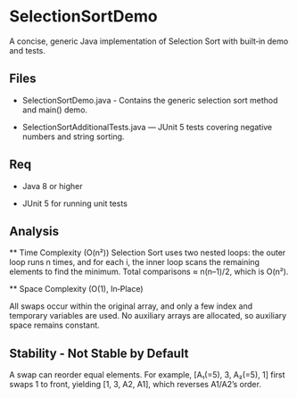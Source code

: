 # SelectionSortDemo

A concise, generic Java implementation of Selection Sort with built‑in demo and tests.

## Files

* SelectionSortDemo.java - Contains the generic selection sort method and main() demo.

* SelectionSortAdditionalTests.java — JUnit 5 tests covering negative numbers and string sorting.

## Req

* Java 8 or higher

* JUnit 5 for running unit tests


## Analysis

** Time Complexity (O(n²))
Selection Sort uses two nested loops: the outer loop runs n times, 
    and for each i, the inner loop scans the remaining elements to find the minimum. 
    Total comparisons ≈ n(n–1)/2, which is O(n²).

** Space Complexity (O(1), In‑Place)

All swaps occur within the original array, 
    and only a few index and temporary variables are used. 
    No auxiliary arrays are allocated, so auxiliary space remains constant.


## Stability - Not Stable by Default

A swap can reorder equal elements. For example, [A₁(=5), 3, A₂(=5), 1] first swaps 1 to front, yielding [1, 3, A2, A1], which reverses A1/A2’s order.